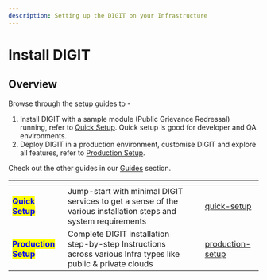 ```yaml
---
description: Setting up the DIGIT on your Infrastructure
---
```


# Install DIGIT

## Overview

Browse through the setup guides to -

1. Install DIGIT with a sample module (Public Grievance Redressal) running, refer to [Quick Setup](../../guides/installation-guide/quick-setup/). Quick setup is good for developer and QA environments.&#x20;
2. Deploy DIGIT in a production environment, customise DIGIT and explore all features, refer to [Production Setup](../../guides/installation-guide/production-setup/).

Check out the other guides in our [Guides](broken-reference) section.

<table data-card-size="large" data-view="cards"><thead><tr><th></th><th></th><th></th><th data-hidden data-card-target data-type="content-ref"></th></tr></thead><tbody><tr><td><mark style="color:blue;"><strong>Quick Setup</strong></mark></td><td>Jump-start with minimal DIGIT services to get a sense of the various installation steps and system requirements</td><td></td><td><a href="../../guides/installation-guide/quick-setup/">quick-setup</a></td></tr><tr><td><mark style="color:blue;"><strong>Production Setup</strong></mark></td><td>Complete DIGIT installation step-by-step Instructions across various Infra types like public &#x26; private clouds</td><td></td><td><a href="../../guides/installation-guide/production-setup/">production-setup</a></td></tr></tbody></table>


